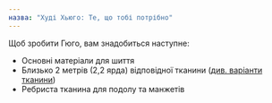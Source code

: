 ```yaml
---
назва: "Худі Хьюго: Те, що тобі потрібно"
---
```


Щоб зробити Гюго, вам знадобиться наступне:

- Основні матеріали для шиття
- Близько 2 метрів (2,2 ярда) відповідної тканини ([див. варіанти тканини](/docs/patterns/hugo/fabric))
- Ребриста тканина для подолу та манжетів
